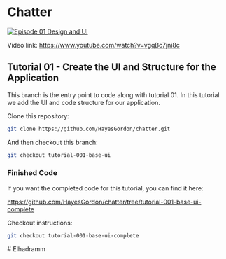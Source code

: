# Chatter

[![Episode 01 Design and UI](https://img.youtube.com/vi/vgqBc7jni8c/0.jpg)](https://www.youtube.com/watch?v=vgqBc7jni8c)

Video link: https://www.youtube.com/watch?v=vgqBc7jni8c

## Tutorial 01 - Create the UI and Structure for the Application

This branch is the entry point to code along with tutorial 01. In this tutorial we add the UI and code structure for our application.

Clone this repository:

```bash
git clone https://github.com/HayesGordon/chatter.git
```

And then checkout this branch:

```bash
git checkout tutorial-001-base-ui
```

### Finished Code

If you want the completed code for this tutorial, you can find it here:

https://github.com/HayesGordon/chatter/tree/tutorial-001-base-ui-complete

Checkout instructions:

```bash
git checkout tutorial-001-base-ui-complete
```
#   E l h a d r a m m  
 